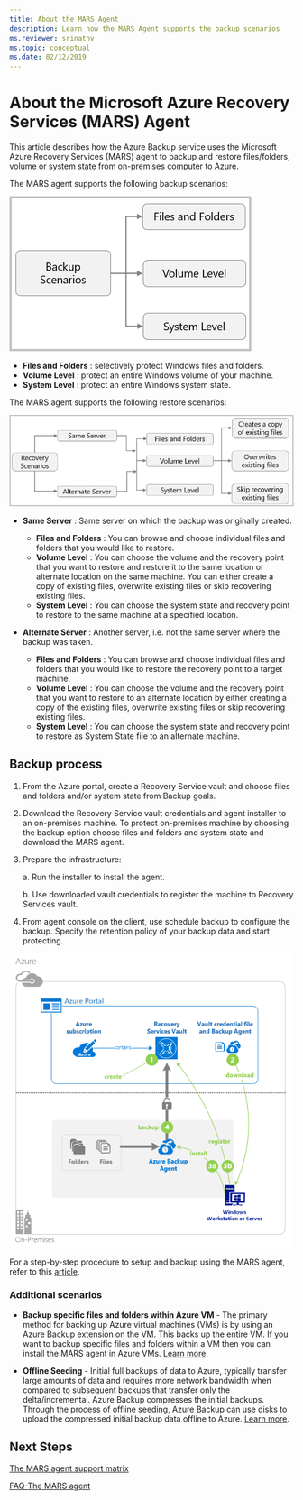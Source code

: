 ```yaml
---
title: About the MARS Agent
description: Learn how the MARS Agent supports the backup scenarios
ms.reviewer: srinathv
ms.topic: conceptual
ms.date: 02/12/2019
---
```


# About the Microsoft Azure Recovery Services (MARS) Agent

This article describes how the Azure Backup service uses the Microsoft Azure Recovery Services (MARS) agent to backup and restore files/folders, volume or system state from on-premises computer to Azure.

The MARS agent supports the following backup scenarios:

![recovery services vault dashboard](./media/backup-try-azure-backup-in-10-mins/backup-scenarios.png)

- **Files and Folders** : selectively protect Windows files and folders.
- **Volume Level** : protect an entire Windows volume of your machine.
- **System Level** : protect an entire Windows system state.

The MARS agent supports the following restore scenarios:

![recovery services vault dashboard](./media/backup-try-azure-backup-in-10-mins/restore-scenarios.png)

-	**Same Server** : Same server on which the backup was originally created.
    -    **Files and Folders** : You can browse and choose individual files and folders that you would like to restore.
    -    **Volume Level** : You can choose the volume and the recovery point that you want to restore and restore it to the same location or alternate location on the same machine.  You can either create a copy of existing files, overwrite existing files or skip recovering existing files.
    -    **System Level** : You can choose the system state and recovery point to restore to the same machine at a specified location.


- 	**Alternate Server** : Another server, i.e. not the same server where the backup was taken.
    -    **Files and Folders** : You can browse and choose individual files and folders that you would like to restore the recovery point to a target machine.
    -    **Volume Level** : You can choose the volume and the recovery point that you want to restore to an alternate location by either creating a copy of the existing files, overwrite existing files or skip recovering existing files.
    -    **System Level** : You can choose the system state and recovery point to restore as System State file to an alternate machine.

## Backup process

1.	From the Azure portal, create a Recovery Service vault and choose files and folders and/or system state from Backup goals.
2.	Download the Recovery Service vault credentials and agent installer to an on-premises machine. To protect on-premises machine by choosing the backup option choose files and folders and system state and download the MARS agent.
3.	Prepare the infrastructure:

    a.    Run the installer to install the agent.

    b.	Use downloaded vault credentials to register the machine to Recovery Services vault.
4.	From agent console on the client, use schedule backup to configure the backup. Specify the retention policy of your backup data and start protecting.

![recovery services vault dashboard](./media/backup-try-azure-backup-in-10-mins/backup-process.png)

For a step-by-step procedure to setup and backup using the MARS agent, refer to this [article](https://review.docs.microsoft.com/azure/backup/backup-configure-vault?branch=pr-en-us-97600#create-a-recovery-services-vault).

### Additional scenarios
-	**Backup specific files and folders within Azure VM** - The primary method for backing up Azure virtual machines (VMs) is by using an Azure Backup extension on the VM. This backs up the entire VM. If you want to backup specific files and folders within a VM then you can install the MARS agent in Azure VMs. [Learn more](https://docs.microsoft.com/azure/backup/backup-architecture#architecture-built-in-azure-vm-backup).

-	**Offline Seeding** - Initial full backups of data to Azure, typically transfer large amounts of data and requires more network bandwidth when compared to subsequent backups that transfer only the delta/incremental. Azure Backup compresses the initial backups. Through the process of offline seeding, Azure Backup can use disks to upload the compressed initial backup data offline to Azure. [Learn more](https://docs.microsoft.com/azure/backup/backup-azure-backup-server-import-export-).


## Next Steps
[The MARS agent support matrix](https://review.docs.microsoft.com/azure/backup/backup-support-matrix-mars-agent?branch=pr-en-us-97600)

[FAQ-The MARS agent](https://review.docs.microsoft.com/azure/backup/backup-azure-file-folder-backup-faq?branch=pr-en-us-97600)

